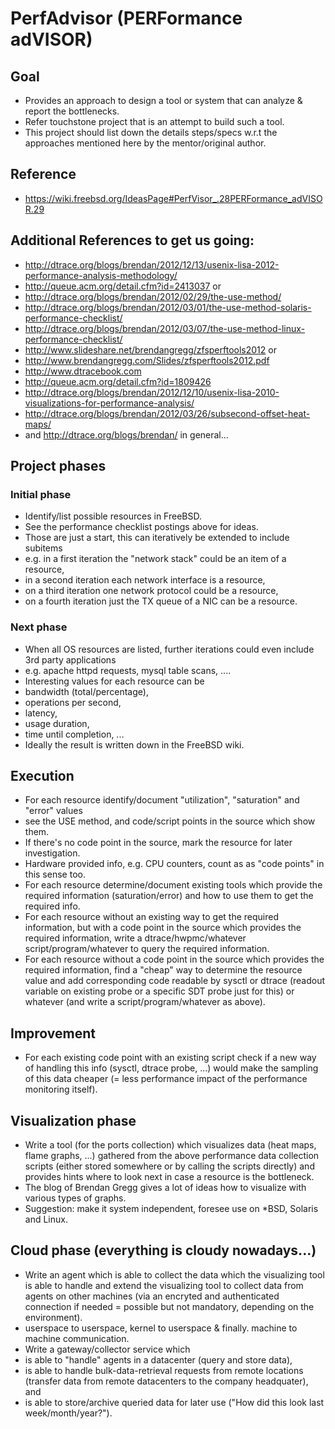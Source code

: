 # PerfAdvisor (PERFormance adVISOR)

## Goal
- Provides an approach to design a tool or system that can analyze & report the bottlenecks.
- Refer touchstone project that is an attempt to build such a tool.
- This project should list down the details steps/specs w.r.t the approaches mentioned here by the mentor/original author.

## Reference
- https://wiki.freebsd.org/IdeasPage#PerfVisor_.28PERFormance_adVISOR.29

## Additional References to get us going:

- http://dtrace.org/blogs/brendan/2012/12/13/usenix-lisa-2012-performance-analysis-methodology/
- http://queue.acm.org/detail.cfm?id=2413037 or 
- http://dtrace.org/blogs/brendan/2012/02/29/the-use-method/
- http://dtrace.org/blogs/brendan/2012/03/01/the-use-method-solaris-performance-checklist/
- http://dtrace.org/blogs/brendan/2012/03/07/the-use-method-linux-performance-checklist/
- http://www.slideshare.net/brendangregg/zfsperftools2012 or 
- http://www.brendangregg.com/Slides/zfsperftools2012.pdf
- http://www.dtracebook.com
- http://queue.acm.org/detail.cfm?id=1809426
- http://dtrace.org/blogs/brendan/2012/12/10/usenix-lisa-2010-visualizations-for-performance-analysis/
- http://dtrace.org/blogs/brendan/2012/03/26/subsecond-offset-heat-maps/
- and http://dtrace.org/blogs/brendan/ in general...

## Project phases

### Initial phase

- Identify/list possible resources in FreeBSD. 
- See the performance checklist postings above for ideas. 
- Those are just a start, this can iteratively be extended to include subitems 
- e.g. in a first iteration the "network stack" could be an item of a resource, 
- in a second iteration each network interface is a resource, 
- on a third iteration one network protocol could be a resource, 
- on a fourth iteration just the TX queue of a NIC can be a resource.

### Next phase

- When all OS resources are listed, further iterations could even include 3rd party applications 
- e.g. apache httpd requests, mysql table scans, ....
- Interesting values for each resource can be 
- bandwidth (total/percentage),
- operations per second, 
- latency, 
- usage duration, 
- time until completion, ... 
- Ideally the result is written down in the FreeBSD wiki. 

## Execution

- For each resource identify/document "utilization", "saturation" and "error" values 
- see the USE method, and code/script points in the source which show them. 
- If there's no code point in the source, mark the resource for later investigation. 
- Hardware provided info, e.g. CPU counters, count as as "code points" in this sense too.
- For each resource determine/document existing tools which provide the required information (saturation/error) and how to use them to get the required info.
- For each resource without an existing way to get the required information, but with a code point in the source which provides the required information, write a dtrace/hwpmc/whatever script/program/whatever to query the required information. 
- For each resource without a code point in the source which provides the required information, find a "cheap" way to determine the resource value and add corresponding code readable by sysctl or dtrace (readout variable on existing probe or a specific SDT probe just for this) or whatever (and write a script/program/whatever as above).

## Improvement

- For each existing code point with an existing script check if a new way of handling this info (sysctl, dtrace probe, ...) would make the sampling of this data cheaper (= less performance impact of the performance monitoring itself).

## Visualization phase

- Write a tool (for the ports collection) which visualizes data (heat maps, flame graphs, ...) gathered from the above performance data collection scripts (either stored somewhere or by calling the scripts directly) and provides hints where to look next in case a resource is the bottleneck. 
- The blog of Brendan Gregg gives a lot of ideas how to visualize with various types of graphs. 
- Suggestion: make it system independent, foresee use on *BSD, Solaris and Linux. 

## Cloud phase (everything is cloudy nowadays...)

- Write an agent which is able to collect the data which the visualizing tool is able to handle and extend the visualizing tool to collect data from agents on other machines (via an encryted and authenticated connection if needed = possible but not mandatory, depending on the environment).
- userspace to userspace, kernel to userspace & finally. machine to machine communication.
- Write a gateway/collector service which 
- is able to "handle" agents in a datacenter (query and store data), 
- is able to handle bulk-data-retrieval requests from remote locations (transfer data from remote datacenters to the company headquater), and 
- is able to store/archive queried data for later use ("How did this look last week/month/year?").

